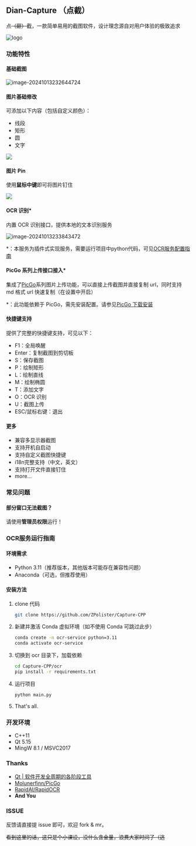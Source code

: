 ## Dian-Capture （点截）

点~~（巅）~~截，一款简单易用的截图软件，设计理念源自对用户体验的极致追求

![logo](docs/0.jpg)

### 功能特性

#### 基础截图

![image-20241013232644724](docs/1.png)

#### 图片基础修改

可添加以下内容（包括自定义颜色）：

- 线段
- 矩形
- 圆
- 文字

![](docs/2.png)

#### 图片 Pin

使用**鼠标中键**即可将图片钉住

![](docs/3.png)

#### OCR 识别\*

内置 OCR 识别接口，提供本地的文本识别服务

![image-20241013233843472](docs/4.png)

*：本服务为插件式实现服务，需要运行项目中python代码，可见[OCR服务配置指南](https://github.com/ZPolister/Capture-CPP?tab=readme-ov-file#ocr服务运行指南)

#### PicGo 系列上传接口接入\*

集成了[PicGo](https://picgo.github.io/PicGo-Doc/)系列图片上传功能，可以直接上传截图并直接复制 url，同时支持 md 格式 url 快速复制（在设置中开启）

\*：此功能依赖于 PicGo，需先安装配置。请参见[PicGo 下载安装](https://picgo.github.io/PicGo-Doc/zh/guide/#下载安装)

#### 快捷键支持

提供了完整的快捷键支持，可见以下：

- F1：全局唤醒
- Enter：复制截图到剪切板
- S：保存截图
- P：绘制矩形
- L：绘制直线
- M：绘制椭圆
- T：添加文字
- O：OCR 识别
- U：截图上传
- ESC/鼠标右键：退出

#### 更多

- 兼容多显示器截图
- 支持开机自启动
- 支持自定义截图快捷键
- i18n完整支持（中文，英文）
- 支持打开文件直接钉住
- more...

### 常见问题
#### 部分窗口无法截图？
请使用**管理员权限**运行！

### OCR服务运行指南

#### 环境需求

- Python 3.11（推荐版本，其他版本可能存在兼容性问题）
- Anaconda（可选，但推荐使用）

#### 安装方法

1. clone 代码

   ```bash
   git clone https://github.com/ZPolister/Capture-CPP
   ```

2. 新建并激活 Conda 虚拟环境（如不使用 Conda 可跳过此步）

   ```bash
   conda create -n ocr-service python=3.11
   conda activate ocr-service
   ```

3. 切换到 ocr 目录下，加载依赖

   ```bash
   cd Capture-CPP/ocr
   pip install -r requirements.txt
   ```

4. 运行项目

   ```bash
   python main.py
   ```

5. That's all.

### 开发环境

- C++11
- Qt 5.15
- MingW 8.1 / MSVC2017

### Thanks

- [Qt | 软件开发全周期的各阶段工具](https://www.qt.io/zh-cn/)
- [Molunerfinn/PicGo](https://github.com/Molunerfinn/PicGo)
- [RapidAI/RapidOCR](https://github.com/RapidAI/RapidOCR)
- **And You**

### ISSUE

反馈请直接提 issue 即可，欢迎 fork & mr。

~~看到这里的话，这只是个小课设，没什么含金量，浪费大家时间了（逃~~

